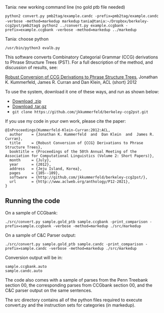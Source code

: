 Tania: new working command line (no gold ptb file needed)

`python2 convert.py pmb2tag/example.candc -prefix=pmb2tag/example.candc -verbose -method=markedup markedup`
`tania@tania:~/Dropbox/berkeley-ccg2pst/pmb2tag$ python2 ../convert.py example.ccgbank -prefix=example.ccgbank -verbose -method=markedup ../markedup`

Tania: choose python

`/usr/bin/python3 evalb.py`


This software converts Combinatory Categorial Grammar (CCG) derivations to Phrase Structure Trees (PST).  For a full description of the method, and discussion of results, see:

[Robust Conversion of CCG Derivations to Phrase Structure Trees](https://aclweb.org/anthology/P/P12/P12-2021.pdf),
Jonathan K. Kummerfeld, James R. Curran and Dan Klein,
ACL (short) 2012

To use the system, download it one of these ways, and run as shown below:

- [Download .zip](https://github.com/jkkummerfeld/berkeley-ccg2pst/zipball/master)
- [Download .tar.gz](https://github.com/jkkummerfeld/berkeley-ccg2pst/tarball/master)
- `git clone https://github.com/jkkummerfeld/berkeley-ccg2pst.git`

If you use my code in your own work, please cite the paper:

```
@InProceedings{Kummerfeld-Klein-Curran:2012:ACL,
  author    = {Jonathan K. Kummerfeld  and  Dan Klein  and  James R. Curran},
  title     = {Robust Conversion of {CCG} Derivations to Phrase Structure Trees},
  booktitle = {Proceedings of the 50th Annual Meeting of the Association for Computational Linguistics (Volume 2: Short Papers)},
  month     = {July},
  year      = {2012},
  address   = {Jeju Island, Korea},
  pages     = {105--109},
  software  = {http://github.com/jkkummerfeld/berkeley-ccg2pst/},
  url       = {http://www.aclweb.org/anthology/P12-2021},
}
```

## Running the code

On a sample of CCGbank:
```
./src/convert.py sample.gold_ptb sample.ccgbank -print_comparison -prefix=sample.ccgbank -verbose -method=markedup ./src/markedup
```

On a sample of C&C Parser output:
```
./src/convert.py sample.gold_ptb sample.candc -print_comparison -prefix=sample.candc -verbose -method=markedup ./src/markedup
```

Conversion output will be in:
```
sample.ccgbank.auto
sample.candc.auto
```

The code also comes with a sample of parses from the Penn Treebank section 00,
the corresponding parses from CCGbank section 00, and the C&C parser output on
the same sentences.

The src directory contains all of the python files required to execute
convert.py and the instruction sets for categories (in markedup).
